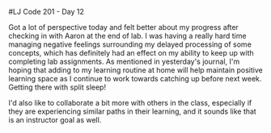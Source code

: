 #LJ Code 201 - Day 12

Got a lot of perspective today and felt better about my progress after checking in with Aaron at the end of lab. I was having a really hard time managing negative feelings surrounding my delayed processing of some concepts, which has definitely had an effect on my ability to keep up with completing lab assignments. As mentioned in yesterday's journal, I'm hoping that adding to my learning routine at home will help maintain positive learning space as I continue to work towards catching up before next week. Getting there with split sleep!

I'd also like to collaborate a bit more with others in the class, especially if they are experiencing similar paths in their learning, and it sounds like that is an instructor goal as well. 
